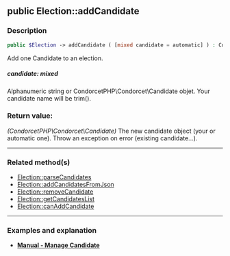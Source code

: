 ## public Election::addCandidate

### Description    

```php
public $Election -> addCandidate ( [mixed candidate = automatic] ) : CondorcetPHP\Condorcet\Candidate
```

Add one Candidate to an election.
    

##### **candidate:** *mixed*   
Alphanumeric string or CondorcetPHP\Condorcet\Candidate objet. Your candidate name will be trim().    


### Return value:   

*(CondorcetPHP\Condorcet\Candidate)* The new candidate object (your or automatic one). Throw an exception on error (existing candidate...).


---------------------------------------

### Related method(s)      

* [Election::parseCandidates](../Election%20Class/public%20Election--parseCandidates.md)    
* [Election::addCandidatesFromJson](../Election%20Class/public%20Election--addCandidatesFromJson.md)    
* [Election::removeCandidate](../Election%20Class/public%20Election--removeCandidate.md)    
* [Election::getCandidatesList](../Election%20Class/public%20Election--getCandidatesList.md)    
* [Election::canAddCandidate](../Election%20Class/public%20Election--canAddCandidate.md)    

---------------------------------------

### Examples and explanation

* **[Manual - Manage Candidate](https://github.com/julien-boudry/Condorcet/wiki/II-%23-A.-Create-an-Election-%23-2.-Create-Candidates)**    
